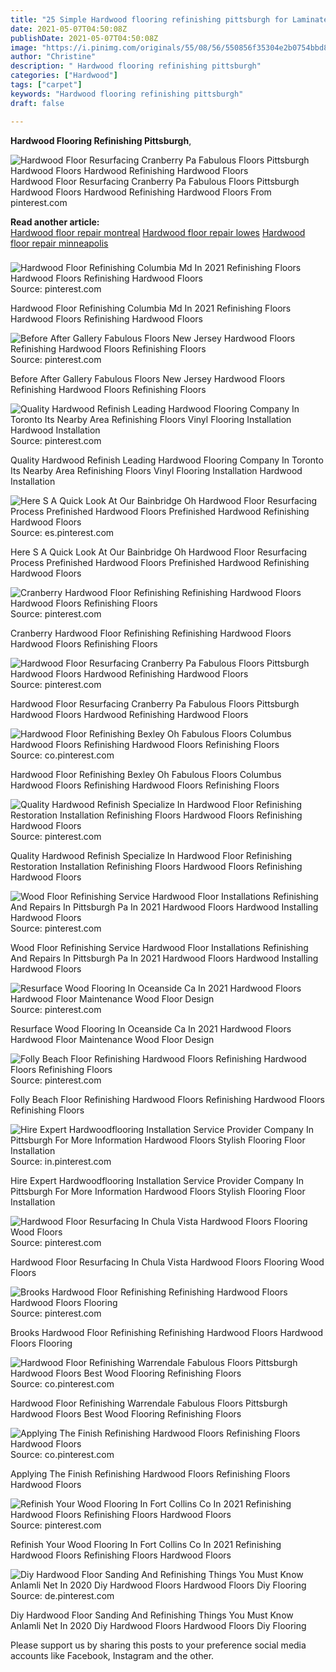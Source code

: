 ```yaml
---
title: "25 Simple Hardwood flooring refinishing pittsburgh for Laminate Flooring"
date: 2021-05-07T04:50:08Z
publishDate: 2021-05-07T04:50:08Z
image: "https://i.pinimg.com/originals/55/08/56/550856f35304e2b0754bbd893db382d1.jpg"
author: "Christine"
description: " Hardwood flooring refinishing pittsburgh"
categories: ["Hardwood"]
tags: ["carpet"]
keywords: "Hardwood flooring refinishing pittsburgh"
draft: false

---
```

<!-- Head tag Code -->
**Hardwood Flooring Refinishing Pittsburgh**, 

![Hardwood Floor Resurfacing Cranberry Pa Fabulous Floors Pittsburgh Hardwood Floors Hardwood Refinishing Hardwood Floors](https://i.pinimg.com/originals/c4/66/dc/c466dc7261fb69e2c0fdd323d6c68035.png "Hardwood Floor Resurfacing Cranberry Pa Fabulous Floors Pittsburgh Hardwood Floors Hardwood Refinishing Hardwood Floors")
Hardwood Floor Resurfacing Cranberry Pa Fabulous Floors Pittsburgh Hardwood Floors Hardwood Refinishing Hardwood Floors From pinterest.com

**Read another article:**  
[Hardwood floor repair montreal](/hardwood-floor-repair-montreal/)
[Hardwood floor repair lowes](/hardwood-floor-repair-lowes/)
[Hardwood floor repair minneapolis](/hardwood-floor-repair-minneapolis/)




### 

 


![Hardwood Floor Refinishing Columbia Md In 2021 Refinishing Floors Hardwood Floors Refinishing Hardwood Floors](https://i.pinimg.com/originals/eb/2a/28/eb2a28a935c9c39e062a89c59635e0fe.png "Hardwood Floor Refinishing Columbia Md In 2021 Refinishing Floors Hardwood Floors Refinishing Hardwood Floors")
Source: pinterest.com

Hardwood Floor Refinishing Columbia Md In 2021 Refinishing Floors Hardwood Floors Refinishing Hardwood Floors  

![Before After Gallery Fabulous Floors New Jersey Hardwood Floors Refinishing Hardwood Floors Refinishing Floors](https://i.pinimg.com/originals/eb/24/79/eb2479122f72276fb8d7e6130e7b4c93.jpg "Before After Gallery Fabulous Floors New Jersey Hardwood Floors Refinishing Hardwood Floors Refinishing Floors")
Source: pinterest.com

Before After Gallery Fabulous Floors New Jersey Hardwood Floors Refinishing Hardwood Floors Refinishing Floors  

![Quality Hardwood Refinish Leading Hardwood Flooring Company In Toronto Its Nearby Area Refinishing Floors Vinyl Flooring Installation Hardwood Installation](https://i.pinimg.com/originals/89/33/5d/89335d53deac64335ce620d4e33dff63.jpg "Quality Hardwood Refinish Leading Hardwood Flooring Company In Toronto Its Nearby Area Refinishing Floors Vinyl Flooring Installation Hardwood Installation")
Source: pinterest.com

Quality Hardwood Refinish Leading Hardwood Flooring Company In Toronto Its Nearby Area Refinishing Floors Vinyl Flooring Installation Hardwood Installation  

![Here S A Quick Look At Our Bainbridge Oh Hardwood Floor Resurfacing Process Prefinished Hardwood Floors Prefinished Hardwood Refinishing Hardwood Floors](https://i.pinimg.com/600x315/aa/66/be/aa66be122290a4a4159b7aa5bb02dd9e.jpg "Here S A Quick Look At Our Bainbridge Oh Hardwood Floor Resurfacing Process Prefinished Hardwood Floors Prefinished Hardwood Refinishing Hardwood Floors")
Source: es.pinterest.com

Here S A Quick Look At Our Bainbridge Oh Hardwood Floor Resurfacing Process Prefinished Hardwood Floors Prefinished Hardwood Refinishing Hardwood Floors  

![Cranberry Hardwood Floor Refinishing Refinishing Hardwood Floors Hardwood Floors Refinishing Floors](https://i.pinimg.com/736x/81/83/0a/81830a827116747286b17fb068e44691.jpg "Cranberry Hardwood Floor Refinishing Refinishing Hardwood Floors Hardwood Floors Refinishing Floors")
Source: pinterest.com

Cranberry Hardwood Floor Refinishing Refinishing Hardwood Floors Hardwood Floors Refinishing Floors  

![Hardwood Floor Resurfacing Cranberry Pa Fabulous Floors Pittsburgh Hardwood Floors Hardwood Refinishing Hardwood Floors](https://i.pinimg.com/originals/c4/66/dc/c466dc7261fb69e2c0fdd323d6c68035.png "Hardwood Floor Resurfacing Cranberry Pa Fabulous Floors Pittsburgh Hardwood Floors Hardwood Refinishing Hardwood Floors")
Source: pinterest.com

Hardwood Floor Resurfacing Cranberry Pa Fabulous Floors Pittsburgh Hardwood Floors Hardwood Refinishing Hardwood Floors  

![Hardwood Floor Refinishing Bexley Oh Fabulous Floors Columbus Hardwood Floors Refinishing Hardwood Floors Refinishing Floors](https://i.pinimg.com/736x/2b/12/18/2b1218978565b646867012e24569f6b4.jpg "Hardwood Floor Refinishing Bexley Oh Fabulous Floors Columbus Hardwood Floors Refinishing Hardwood Floors Refinishing Floors")
Source: co.pinterest.com

Hardwood Floor Refinishing Bexley Oh Fabulous Floors Columbus Hardwood Floors Refinishing Hardwood Floors Refinishing Floors  

![Quality Hardwood Refinish Specialize In Hardwood Floor Refinishing Restoration Installation Refinishing Floors Hardwood Floors Refinishing Hardwood Floors](https://i.pinimg.com/736x/c4/01/75/c40175dae648e2d372e4f13fffcdce52.jpg "Quality Hardwood Refinish Specialize In Hardwood Floor Refinishing Restoration Installation Refinishing Floors Hardwood Floors Refinishing Hardwood Floors")
Source: pinterest.com

Quality Hardwood Refinish Specialize In Hardwood Floor Refinishing Restoration Installation Refinishing Floors Hardwood Floors Refinishing Hardwood Floors  

![Wood Floor Refinishing Service Hardwood Floor Installations Refinishing And Repairs In Pittsburgh Pa In 2021 Hardwood Floors Hardwood Installing Hardwood Floors](https://i.pinimg.com/originals/51/84/f5/5184f5dbb9b43076946d5357fd81263c.jpg "Wood Floor Refinishing Service Hardwood Floor Installations Refinishing And Repairs In Pittsburgh Pa In 2021 Hardwood Floors Hardwood Installing Hardwood Floors")
Source: pinterest.com

Wood Floor Refinishing Service Hardwood Floor Installations Refinishing And Repairs In Pittsburgh Pa In 2021 Hardwood Floors Hardwood Installing Hardwood Floors  

![Resurface Wood Flooring In Oceanside Ca In 2021 Hardwood Floors Hardwood Floor Maintenance Wood Floor Design](https://i.pinimg.com/originals/db/de/79/dbde79566c33e969de46275c0e3398c0.png "Resurface Wood Flooring In Oceanside Ca In 2021 Hardwood Floors Hardwood Floor Maintenance Wood Floor Design")
Source: pinterest.com

Resurface Wood Flooring In Oceanside Ca In 2021 Hardwood Floors Hardwood Floor Maintenance Wood Floor Design  

![Folly Beach Floor Refinishing Hardwood Floors Refinishing Hardwood Floors Refinishing Floors](https://i.pinimg.com/736x/3a/bf/8a/3abf8a8ce9f87fd3f040f2e8daeaa921.jpg "Folly Beach Floor Refinishing Hardwood Floors Refinishing Hardwood Floors Refinishing Floors")
Source: pinterest.com

Folly Beach Floor Refinishing Hardwood Floors Refinishing Hardwood Floors Refinishing Floors  

![Hire Expert Hardwoodflooring Installation Service Provider Company In Pittsburgh For More Information Hardwood Floors Stylish Flooring Floor Installation](https://i.pinimg.com/originals/5a/42/a4/5a42a4ed711e988537edaeab76ec8e52.jpg "Hire Expert Hardwoodflooring Installation Service Provider Company In Pittsburgh For More Information Hardwood Floors Stylish Flooring Floor Installation")
Source: in.pinterest.com

Hire Expert Hardwoodflooring Installation Service Provider Company In Pittsburgh For More Information Hardwood Floors Stylish Flooring Floor Installation  

![Hardwood Floor Resurfacing In Chula Vista Hardwood Floors Flooring Wood Floors](https://i.pinimg.com/originals/04/ce/55/04ce55da99d73e6812f1f9daeb7f1eb6.jpg "Hardwood Floor Resurfacing In Chula Vista Hardwood Floors Flooring Wood Floors")
Source: pinterest.com

Hardwood Floor Resurfacing In Chula Vista Hardwood Floors Flooring Wood Floors  

![Brooks Hardwood Floor Refinishing Refinishing Hardwood Floors Hardwood Floors Flooring](https://i.pinimg.com/originals/df/8b/0c/df8b0cb1e953328f3b5ed4deb191091a.jpg "Brooks Hardwood Floor Refinishing Refinishing Hardwood Floors Hardwood Floors Flooring")
Source: pinterest.com

Brooks Hardwood Floor Refinishing Refinishing Hardwood Floors Hardwood Floors Flooring  

![Hardwood Floor Refinishing Warrendale Fabulous Floors Pittsburgh Hardwood Floors Best Wood Flooring Refinishing Floors](https://i.pinimg.com/736x/42/a0/8e/42a08e0e54c3f2d6363a4ed54d83ed5f.jpg "Hardwood Floor Refinishing Warrendale Fabulous Floors Pittsburgh Hardwood Floors Best Wood Flooring Refinishing Floors")
Source: co.pinterest.com

Hardwood Floor Refinishing Warrendale Fabulous Floors Pittsburgh Hardwood Floors Best Wood Flooring Refinishing Floors  

![Applying The Finish Refinishing Hardwood Floors Refinishing Floors Hardwood Floors](https://i.pinimg.com/originals/30/a0/df/30a0df739e6a374539eb844bd84cb45b.jpg "Applying The Finish Refinishing Hardwood Floors Refinishing Floors Hardwood Floors")
Source: co.pinterest.com

Applying The Finish Refinishing Hardwood Floors Refinishing Floors Hardwood Floors  

![Refinish Your Wood Flooring In Fort Collins Co In 2021 Refinishing Hardwood Floors Refinishing Floors Hardwood Floors](https://i.pinimg.com/originals/f4/5c/44/f45c44a5ae61bb7c08b6cd779847c469.png "Refinish Your Wood Flooring In Fort Collins Co In 2021 Refinishing Hardwood Floors Refinishing Floors Hardwood Floors")
Source: pinterest.com

Refinish Your Wood Flooring In Fort Collins Co In 2021 Refinishing Hardwood Floors Refinishing Floors Hardwood Floors  

![Diy Hardwood Floor Sanding And Refinishing Things You Must Know Anlamli Net In 2020 Diy Hardwood Floors Hardwood Floors Diy Flooring](https://i.pinimg.com/originals/55/08/56/550856f35304e2b0754bbd893db382d1.jpg "Diy Hardwood Floor Sanding And Refinishing Things You Must Know Anlamli Net In 2020 Diy Hardwood Floors Hardwood Floors Diy Flooring")
Source: de.pinterest.com

Diy Hardwood Floor Sanding And Refinishing Things You Must Know Anlamli Net In 2020 Diy Hardwood Floors Hardwood Floors Diy Flooring  

Please support us by sharing this posts to your preference social media accounts like Facebook, Instagram and the other.

